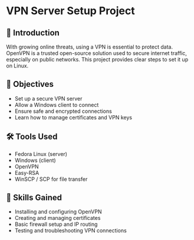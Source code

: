 # VPN Server Setup Project

## 🧭 Introduction
With growing online threats, using a VPN is essential to protect data. OpenVPN is a trusted open-source solution used to secure internet traffic, especially on public networks. This project provides clear steps to set it up on Linux.

## 🎯 Objectives
- Set up a secure VPN server  
- Allow a Windows client to connect  
- Ensure safe and encrypted connections  
- Learn how to manage certificates and VPN keys  



## 🛠️ Tools Used
- Fedora Linux (server)  
- Windows (client)  
- OpenVPN  
- Easy-RSA  
- WinSCP / SCP for file transfer  

## 🧠 Skills Gained
- Installing and configuring OpenVPN  
- Creating and managing certificates  
- Basic firewall setup and IP routing  
- Testing and troubleshooting VPN connections  
